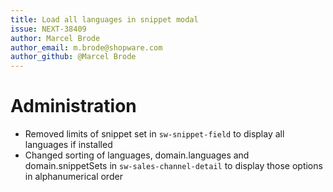 ```yaml
---
title: Load all languages in snippet modal
issue: NEXT-38409
author: Marcel Brode
author_email: m.brode@shopware.com
author_github: @Marcel Brode
---
```

# Administration
* Removed limits of snippet set in `sw-snippet-field` to display all languages if installed
* Changed sorting of languages, domain.languages and domain.snippetSets in `sw-sales-channel-detail` to display those options in alphanumerical order

